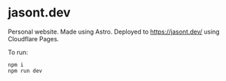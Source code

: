 # jasont.dev

Personal website. Made using Astro. Deployed to https://jasont.dev/ using Cloudflare Pages. 

To run:
```
npm i
npm run dev
```